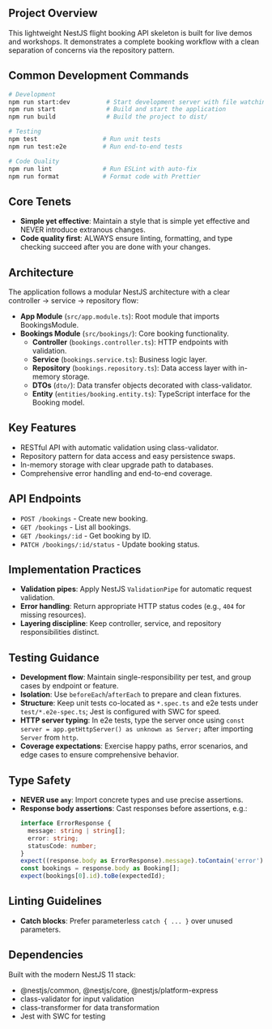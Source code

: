 ## Project Overview

This lightweight NestJS flight booking API skeleton is built for live demos and workshops. It demonstrates a complete booking workflow with a clean separation of concerns via the repository pattern.


## Common Development Commands

```bash
# Development
npm run start:dev          # Start development server with file watching
npm run start              # Build and start the application
npm run build              # Build the project to dist/

# Testing
npm test                  # Run unit tests
npm run test:e2e          # Run end-to-end tests

# Code Quality
npm run lint              # Run ESLint with auto-fix
npm run format            # Format code with Prettier
```

## Core Tenets

- **Simple yet effective**: Maintain a style that is simple yet effective and NEVER introduce extranous changes.
- **Code quality first**: ALWAYS ensure linting, formatting, and type checking succeed after you are done with your changes.


## Architecture

The application follows a modular NestJS architecture with a clear controller → service → repository flow:

- **App Module** (`src/app.module.ts`): Root module that imports BookingsModule.
- **Bookings Module** (`src/bookings/`): Core booking functionality.
  - **Controller** (`bookings.controller.ts`): HTTP endpoints with validation.
  - **Service** (`bookings.service.ts`): Business logic layer.
  - **Repository** (`bookings.repository.ts`): Data access layer with in-memory storage.
  - **DTOs** (`dto/`): Data transfer objects decorated with class-validator.
  - **Entity** (`entities/booking.entity.ts`): TypeScript interface for the Booking model.

## Key Features

- RESTful API with automatic validation using class-validator.
- Repository pattern for data access and easy persistence swaps.
- In-memory storage with clear upgrade path to databases.
- Comprehensive error handling and end-to-end coverage.

## API Endpoints

- `POST /bookings` - Create new booking.
- `GET /bookings` - List all bookings.
- `GET /bookings/:id` - Get booking by ID.
- `PATCH /bookings/:id/status` - Update booking status.

## Implementation Practices

- **Validation pipes**: Apply NestJS `ValidationPipe` for automatic request validation.
- **Error handling**: Return appropriate HTTP status codes (e.g., `404` for missing resources).
- **Layering discipline**: Keep controller, service, and repository responsibilities distinct.

## Testing Guidance

- **Development flow**: Maintain single-responsibility per test, and group cases by endpoint or feature.
- **Isolation**: Use `beforeEach`/`afterEach` to prepare and clean fixtures.
- **Structure**: Keep unit tests co-located as `*.spec.ts` and e2e tests under `test/*.e2e-spec.ts`; Jest is configured with SWC for speed.
- **HTTP server typing**: In e2e tests, type the server once using `const server = app.getHttpServer() as unknown as Server;` after importing `Server` from `http`.
- **Coverage expectations**: Exercise happy paths, error scenarios, and edge cases to ensure comprehensive behavior.

## Type Safety

- **NEVER use `any`**: Import concrete types and use precise assertions.
- **Response body assertions**: Cast responses before assertions, e.g.:
  ```ts
  interface ErrorResponse {
    message: string | string[];
    error: string;
    statusCode: number;
  }
  expect((response.body as ErrorResponse).message).toContain('error');
  const bookings = response.body as Booking[];
  expect(bookings[0].id).toBe(expectedId);
  ```

## Linting Guidelines

- **Catch blocks**: Prefer parameterless `catch { ... }` over unused parameters.

## Dependencies

Built with the modern NestJS 11 stack:
- @nestjs/common, @nestjs/core, @nestjs/platform-express
- class-validator for input validation
- class-transformer for data transformation
- Jest with SWC for testing
